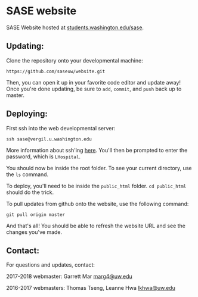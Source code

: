 # SASE website
SASE Website hosted at [students.washington.edu/sase](students.washington.edu/sase).

## Updating:
Clone the repository onto your developmental machine:

`https://github.com/saseuw/website.git`

Then, you can open it up in your favorite code editor and update away! Once you're done updating, be sure to `add`, `commit`, and `push` back up to master.

## Deploying:

First ssh into the web developmental server: 

`ssh sase@vergil.u.washington.edu`

More information about ssh'ing [here](https://itconnect.uw.edu/connect/web-publishing/shared-hosting/ssh/). You'll then be prompted to enter the password, which is `LHospital`.

You should now be inside the root folder. To see your current directory, use the `ls` command. 

To deploy, you'll need to be inside the `public_html` folder. `cd public_html` should do the trick.

To pull updates from github onto the website, use the following command:

`git pull origin master`

And that's all! You should be able to refresh the website URL and see the changes you've made.

## Contact:

For questions and updates, contact:

2017-2018 webmaster: Garrett Mar marg4@uw.edu 

2016-2017 webmasters: Thomas Tseng, Leanne Hwa lkhwa@uw.edu
